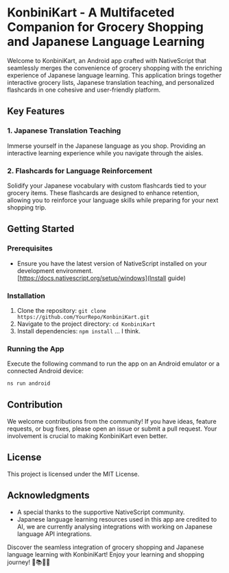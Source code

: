 # KonbiniKart - A Multifaceted Companion for Grocery Shopping and Japanese Language Learning

Welcome to KonbiniKart, an Android app crafted with NativeScript that seamlessly merges the convenience of grocery shopping with the enriching experience of Japanese language learning. This application brings together interactive grocery lists, Japanese translation teaching, and personalized flashcards in one cohesive and user-friendly platform.

## Key Features

### 1. Japanese Translation Teaching
Immerse yourself in the Japanese language as you shop. Providing an interactive learning experience while you navigate through the aisles.

### 2. Flashcards for Language Reinforcement
Solidify your Japanese vocabulary with custom flashcards tied to your grocery items. These flashcards are designed to enhance retention, allowing you to reinforce your language skills while preparing for your next shopping trip.

## Getting Started

### Prerequisites
- Ensure you have the latest version of NativeScript installed on your development environment. [https://docs.nativescript.org/setup/windows](Install guide)

### Installation
1. Clone the repository: `git clone https://github.com/YourRepo/KonbiniKart.git`
2. Navigate to the project directory: `cd KonbiniKart`
3. Install dependencies: `npm install` ... I think.

### Running the App
Execute the following command to run the app on an Android emulator or a connected Android device:

```bash
ns run android
```

## Contribution

We welcome contributions from the community! If you have ideas, feature requests, or bug fixes, please open an issue or submit a pull request. Your involvement is crucial to making KonbiniKart even better.

## License

This project is licensed under the MIT License.

## Acknowledgments

- A special thanks to the supportive NativeScript community.
- Japanese language learning resources used in this app are credited to AI, we are currently analysing integrations with working on Japanese language API integrations.

Discover the seamless integration of grocery shopping and Japanese language learning with KonbiniKart! Enjoy your learning and shopping journey! 🛒📚🇯🇵
